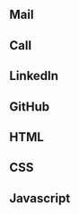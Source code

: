 ## Mail

<i class='bx bx-envelope'></i>

## Call

<i class='bx bx-phone'></i>

## LinkedIn

<i class='bx bxl-linkedin-square' ></i>

## GitHub

<i class='bx bxl-github'></i>

## HTML

<i class='bx bxl-html5' ></i>

## CSS

<i class='bx bxl-css3' ></i>

## Javascript

<i class='bx bxl-javascript' ></i>
